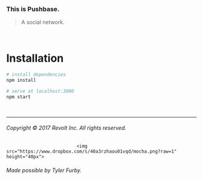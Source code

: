 ### This is Pushbase.
> A social network.

<br/>

# Installation
``` bash
# install dependencies
npm install

# serve at localhost:3000
npm start
```

<br/>

---

###### Copyright © 2017 Revolt Inc. All rights reserved.

                              <img src="https://www.dropbox.com/s/40a3rzhaou01vqd/mocha.png?raw=1" height="40px">
###### Made possible by Tyler Furby.
